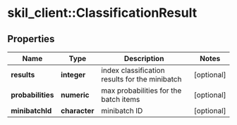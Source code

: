 # skil_client::ClassificationResult

## Properties
Name | Type | Description | Notes
------------ | ------------- | ------------- | -------------
**results** | **integer** | index classification results for the minibatch | [optional] 
**probabilities** | **numeric** | max probabilities for the batch items | [optional] 
**minibatchId** | **character** | minibatch ID | [optional] 



